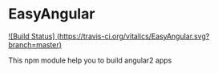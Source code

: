 # EasyAngular
[![Build Status] (https://travis-ci.org/vitalics/EasyAngular.svg?branch=master)](https://travis-ci.org/vitalics/EasyAngular)

This npm module help you to build angular2 apps
